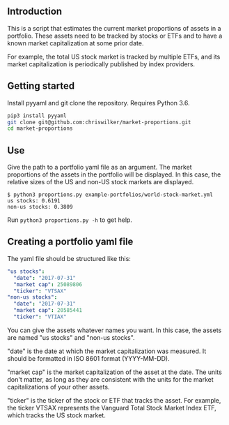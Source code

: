 ## Introduction
This is a script that estimates the current market proportions of assets
in a portfolio. These assets need to be tracked by stocks or ETFs and to
have a known market capitalization at some prior date.

For example, the total US stock market is tracked by multiple ETFs, and
its market capitalization is periodically published by index providers.

## Getting started
Install pyyaml and git clone the repository. Requires Python 3.6.

```sh
pip3 install pyyaml
git clone git@github.com:chriswilker/market-proportions.git
cd market-proportions
```

## Use
Give the path to a portfolio yaml file as an argument. The market
proportions of the assets in the portfolio will be displayed. In this
case, the relative sizes of the US and non-US stock markets are
displayed.

```console
$ python3 proportions.py example-portfolios/world-stock-market.yml
us stocks: 0.6191
non-us stocks: 0.3809
```

Run `python3 proportions.py -h` to get help.

## Creating a portfolio yaml file
The yaml file should be structured like this:

```yaml
"us stocks":
  "date": "2017-07-31"
  "market cap": 25089806
  "ticker": "VTSAX"
"non-us stocks":
  "date": "2017-07-31"
  "market cap": 20585441
  "ticker": "VTIAX"
```

You can give the assets whatever names you want. In this case, the
assets are named "us stocks" and "non-us stocks".

"date" is the date at which the market capitalization was measured. It
should be formatted in ISO 8601 format (YYYY-MM-DD).

"market cap" is the market capitalization of the asset at the date.
The units don't matter, as long as they are consistent with the units
for the market capitalizations of your other assets.

"ticker" is the ticker of the stock or ETF that tracks the asset.
For example, the ticker VTSAX represents the Vanguard Total Stock
Market Index ETF, which tracks the US stock market.

